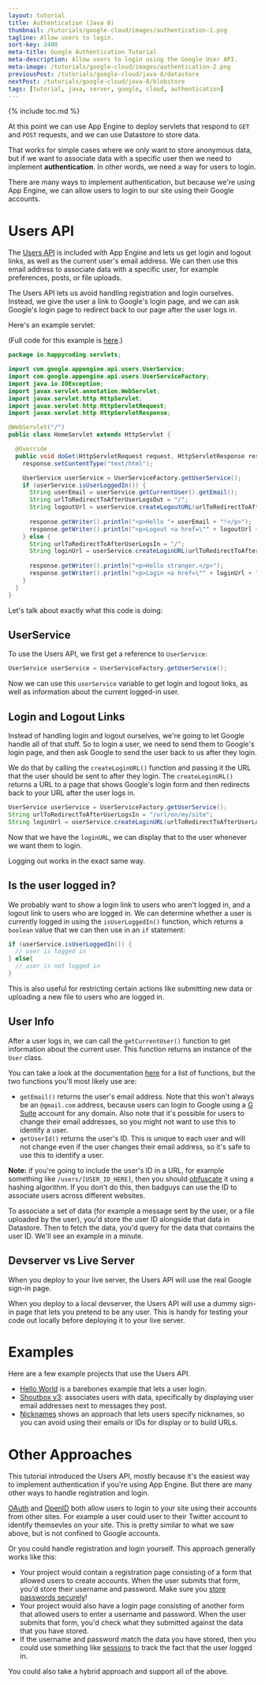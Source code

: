 ```yaml
---
layout: tutorial
title: Authentication (Java 8)
thumbnail: /tutorials/google-cloud/images/authentication-1.png
tagline: Allow users to login.
sort-key: 2400
meta-title: Google Authentication Tutorial
meta-description: Allow users to login using the Google User API.
meta-image: /tutorials/google-cloud/images/authentication-2.png
previousPost: /tutorials/google-cloud/java-8/datastore
nextPost: /tutorials/google-cloud/java-8/blobstore
tags: [tutorial, java, server, google, cloud, authentication]
---
```


{% include toc.md %}

At this point we can use App Engine to deploy servlets that respond to `GET` and `POST` requests, and we can use Datastore to store data.

That works for simple cases where we only want to store anonymous data, but if we want to associate data with a specific user then we need to implement **authentication**. In other words, we need a way for users to login.

There are many ways to implement authentication, but because we're using App Engine, we can allow users to login to our site using their Google accounts.

# Users API

The [Users API](https://cloud.google.com/appengine/docs/standard/java/users/) is included with App Engine and lets us get login and logout links, as well as the current user's email address. We can then use this email address to associate data with a specific user, for example preferences, posts, or file uploads.

The Users API lets us avoid handling registration and login ourselves. Instead, we give the user a link to Google's login page, and we can ask Google's login page to redirect back to our page after the user logs in.

Here's an example servlet:

(Full code for this example is [here](https://github.com/KevinWorkman/GoogleCloudExamples/tree/master/authentication/users-api/hello-world).)

```java
package io.happycoding.servlets;

import com.google.appengine.api.users.UserService;
import com.google.appengine.api.users.UserServiceFactory;
import java.io.IOException;
import javax.servlet.annotation.WebServlet;
import javax.servlet.http.HttpServlet;
import javax.servlet.http.HttpServletRequest;
import javax.servlet.http.HttpServletResponse;

@WebServlet("/")
public class HomeServlet extends HttpServlet {

  @Override
  public void doGet(HttpServletRequest request, HttpServletResponse response) throws IOException {
    response.setContentType("text/html");

    UserService userService = UserServiceFactory.getUserService();
    if (userService.isUserLoggedIn()) {
      String userEmail = userService.getCurrentUser().getEmail();
      String urlToRedirectToAfterUserLogsOut = "/";
      String logoutUrl = userService.createLogoutURL(urlToRedirectToAfterUserLogsOut);
      
      response.getWriter().println("<p>Hello "+ userEmail + "!</p>");
      response.getWriter().println("<p>Logout <a href=\"" + logoutUrl + "\">here</a>.</p>");
    } else {
      String urlToRedirectToAfterUserLogsIn = "/";
      String loginUrl = userService.createLoginURL(urlToRedirectToAfterUserLogsIn);
      
      response.getWriter().println("<p>Hello stranger.</p>");
      response.getWriter().println("<p>Login <a href=\"" + loginUrl + "\">here</a>.</p>");
    }
  }
}
```

Let's talk about exactly what this code is doing:

## UserService

To use the Users API, we first get a reference to `UserService`:

```java
UserService userService = UserServiceFactory.getUserService();
```

Now we can use this `userService` variable to get login and logout links, as well as information about the current logged-in user.

## Login and Logout Links

Instead of handling login and logout ourselves, we're going to let Google handle all of that stuff. So to login a user, we need to send them to Google's login page, and then ask Google to send the user back to us after they login.

We do that by calling the `createLoginURL()` function and passing it the URL that the user should be sent to after they login. The `createLoginURL()` returns a URL to a page that shows Google's login form and then redirects back to your URL after the user logs in.

```java
UserService userService = UserServiceFactory.getUserService();
String urlToRedirectToAfterUserLogsIn = "/url/on/my/site";
String loginUrl = userService.createLoginURL(urlToRedirectToAfterUserLogsOut);
```

Now that we have the `loginURL`, we can display that to the user whenever we want them to login.

Logging out works in the exact same way.

## Is the user logged in?

We probably want to show a login link to users who aren't logged in, and a logout link to users who are logged in. We can determine whether a user is currently logged in using the `isUserLoggedIn()` function, which returns a `boolean` value that we can then use in an `if` statement:

```java
if (userService.isUserLoggedIn()) {
  // user is logged in
} else{
  // user is not logged in
}
```

This is also useful for restricting certain actions like submitting new data or uploading a new file to users who are logged in.

## User Info

After a user logs in, we can call the `getCurrentUser()` function to get information about the current user. This function returns an instance of the `User` class.

You can take a look at the documentation [here](https://cloud.google.com/appengine/docs/standard/java/javadoc/com/google/appengine/api/users/User) for a list of functions, but the two functions you'll most likely use are:

- `getEmail()` returns the user's email address. Note that this won't always be an `@gmail.com` address, because users can login to Google using a [G Suite](https://gsuite.google.com/) account for any domain. Also note that it's possible for users to change their email addresses, so you might not want to use this to identify a user.
- `getUserId()` returns the user's ID. This is unique to each user and will not change even if the user changes their email address, so it's safe to use this to identify a user.

**Note:** if you're going to include the user's ID in a URL, for example something like `/users/[USER_ID_HERE]`, then you should [obfuscate](https://en.wikipedia.org/wiki/Obfuscation) it using a hashing algorithm. If you don't do this, then badguys can use the ID to associate users across different websites.

To associate a set of data (for example a message sent by the user, or a file uploaded by the user), you'd store the user ID alongside that data in Datastore. Then to fetch the data, you'd query for the data that contains the user ID. We'll see an example in a minute. 

## Devserver vs Live Server

When you deploy to your live server, the Users API will use the real Google sign-in page.

When you deploy to a local devserver, the Users API will use a dummy sign-in page that lets you pretend to be any user. This is handy for testing your code out locally before deploying it to your live server.

# Examples

Here are a few example projects that use the Users API.

- [Hello World](https://github.com/KevinWorkman/GoogleCloudExamples/tree/master/authentication/users-api/hello-world) is a barebones example that lets a user login.
- [Shoutbox v3](https://github.com/KevinWorkman/GoogleCloudExamples/tree/master/authentication/users-api/shoutbox-v3): associates users with data, specifically by displaying user email addresses next to messages they post.
- [Nicknames](https://github.com/KevinWorkman/GoogleCloudExamples/tree/master/authentication/users-api/user-nicknames) shows an approach that lets users specify nicknames, so you can avoid using their emails or IDs for display or to build URLs.

# Other Approaches

This tutorial introduced the Users API, mostly because it's the easiest way to implement authentication if you're using App Engine. But there are many other ways to handle registration and login.

[OAuth](https://developers.google.com/identity/protocols/OAuth2) and [OpenID](https://developers.google.com/identity/protocols/OpenIDConnect) both allow users to login to your site using their accounts from other sites. For example a user could user to their Twitter account to identify themsevles on your site. This is pretty similar to what we saw above, but is not confined to Google accounts.

Or you could handle registration and login yourself. This approach generally works like this:

- Your project would contain a registration page consisting of a form that allowed users to create accounts. When the user submits that form, you'd store their username and password. Make sure you [store passwords securely](/tutorials/java-server/secure-password-storage)!
- Your project would also have a login page consisting of another form that allowed users to enter a username and password. When the user submits that form, you'd check what they submitted against the data that you have stored.
- If the username and password match the data you have stored, then you could use something like [sessions](/tutorials/java-server/sessions) to track the fact that the user logged in.

You could also take a hybrid approach and support all of the above.

